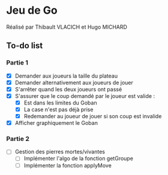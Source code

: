 # Jeu de Go

Réalisé par Thibault VLACICH et Hugo MICHARD

## To-do list

### Partie 1
- [x] Demander aux joueurs la taille du plateau
- [x] Demander alternativement aux joueurs de jouer
- [x] S'arrêter quand les deux joueurs ont passé
- [x] S'assurer que le coup demandé par le joueur est valide :
  - [x] Est dans les limites du Goban
  - [x] La case n'est pas déjà prise
  - [x] Redemander au joueur de jouer si son coup est invalide
- [x] Afficher graphiquement le Goban

### Partie 2
- [ ] Gestion des pierres mortes/vivantes
  - [ ] Implémenter l'algo de la fonction getGroupe
  - [ ] Implémenter la fonction applyMove
